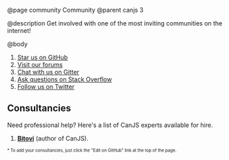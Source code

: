 @page community Community
@parent canjs 3

@description
Get involved with one of the most inviting communities on the internet!

@body

1. <a href="https://github.com/canjs/canjs" target="_blank">Star us on GitHub</a>
2. <a href="http://forums.donejs.com/c/canjs" target="_blank">Visit our forums</a>
3. <a href="https://gitter.im/canjs/canjs" target="_blank">Chat with us on Gitter</a>
4. <a href="https://stackoverflow.com/questions/tagged/canjs" target="_blank">Ask questions on Stack Overflow</a>
5. <a href="https://twitter.com/canjs" target="_blank">Follow us on Twitter</a>

## Consultancies

Need professional help? Here's a list of CanJS experts available for hire.

1. __[Bitovi](https://www.bitovi.com/)__ (author of CanJS).

<sub><sup>* To add your consultancies, just click the "Edit on GitHub" link at the top of the page.<sup></sub>